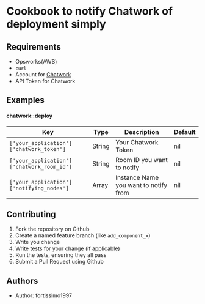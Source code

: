 Cookbook to notify Chatwork of deployment simply
==================
Requirements
------------
- Opsworks(AWS)
- `curl`
- Account for [Chatwork](http://www.chatwork.com/)
- API Token for Chatwork

Examples
----------
#### chatwork::deploy
| Key | Type | Description | Default |
| --- | ---- | ----------- | ------- |
| `['your_application']['chatwork_token']` | String | Your Chatwork Token | nil |
| `['your_application']['chatwork_room_id']` | String | Room ID you want to notify | nil |
| `['your_application']['notifying_nodes']` | Array | Instance Name you want to notify from | nil |


Contributing
------------
1. Fork the repository on Github
2. Create a named feature branch (like `add_component_x`)
3. Write you change
4. Write tests for your change (if applicable)
5. Run the tests, ensuring they all pass
6. Submit a Pull Request using Github

Authors
-------------------
- Author: fortissimo1997
